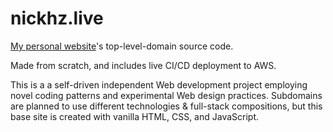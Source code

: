 # nickhz.live
 [My personal website](https://nickhz.live)'s top-level-domain source code.

 Made from scratch, and includes live CI/CD deployment to AWS.

 This is a a self-driven independent Web development project employing novel coding patterns and experimental Web design practices. Subdomains are planned to use different technologies & full-stack compositions, but this base site is created with vanilla HTML, CSS, and JavaScript.
